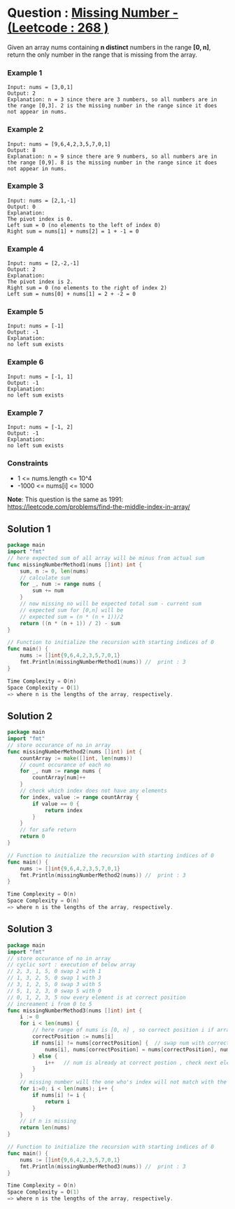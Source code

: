 # Question : [Missing Number - (Leetcode : 268 )](https://leetcode.com/problems/missing-number/description/)

Given an array nums containing **n distinct** numbers in the range **[0, n]**, return the only number in the range that is missing from the array.

### Example 1

```
Input: nums = [3,0,1]
Output: 2
Explanation: n = 3 since there are 3 numbers, so all numbers are in the range [0,3]. 2 is the missing number in the range since it does not appear in nums.

```

### Example 2

```
Input: nums = [9,6,4,2,3,5,7,0,1]
Output: 8
Explanation: n = 9 since there are 9 numbers, so all numbers are in the range [0,9]. 8 is the missing number in the range since it does not appear in nums.
```
### Example 3

```
Input: nums = [2,1,-1]
Output: 0
Explanation:
The pivot index is 0.
Left sum = 0 (no elements to the left of index 0)
Right sum = nums[1] + nums[2] = 1 + -1 = 0
```

### Example 4

```
Input: nums = [2,-2,-1]
Output: 2
Explanation:
The pivot index is 2.
Right sum = 0 (no elements to the right of index 2)
Left sum = nums[0] + nums[1] = 2 + -2 = 0
```
### Example 5

```
Input: nums = [-1]
Output: -1
Explanation:
no left sum exists
```
### Example 6

```
Input: nums = [-1, 1]
Output: -1
Explanation:
no left sum exists
```

### Example 7

```
Input: nums = [-1, 2]
Output: -1
Explanation:
no left sum exists
```

### Constraints

-    1 <= nums.length <= 10^4
-    -1000 <= nums[i] <= 1000

**Note**: This question is the same as 1991: https://leetcode.com/problems/find-the-middle-index-in-array/

## Solution 1

```GO
package main
import "fmt"
// here expected sum of all array will be minus from actual sum
func missingNumberMethod1(nums []int) int {
	sum, n := 0, len(nums)
	// calculate sum
	for _, num := range nums {
		sum += num
	}
	// now missing no will be expected total sum - current sum
	// expected sum for [0,n] will be 
	// expected sum = (n * (n + 1))/2
	return ((n * (n + 1)) / 2) - sum
}

// Function to initialize the recursion with starting indices of 0
func main() {
    nums := []int{9,6,4,2,3,5,7,0,1}
    fmt.Println(missingNumberMethod1(nums)) //  print : 3
}

Time Complexity = O(n)
Space Complexity = O(1)
=> where n is the lengths of the array, respectively.
```
## Solution 2

```GO
package main
import "fmt"
// store occurance of no in array
func missingNumberMethod2(nums []int) int {
	countArray := make([]int, len(nums))
	// count occurance of each no
	for _, num := range nums {
		countArray[num]++
	}
	// check which index does not have any elements
	for index, value := range countArray {
		if value == 0 {
			return index
		}
	}
	// for safe return
    return 0
}

// Function to initialize the recursion with starting indices of 0
func main() {
    nums := []int{9,6,4,2,3,5,7,0,1}
    fmt.Println(missingNumberMethod2(nums)) //  print : 3
}

Time Complexity = O(n)
Space Complexity = O(n)
=> where n is the lengths of the array, respectively.
```

## Solution 3

```GO
package main
import "fmt"
// store occurance of no in array
// cyclic sort : execution of below array
// 2, 3, 1, 5, 0 swap 2 with 1
// 1, 3, 2, 5, 0 swap 1 with 3
// 3, 1, 2, 5, 0 swap 3 with 5
// 5, 1, 2, 3, 0 swap 5 with 0
// 0, 1, 2, 3, 5 now every element is at correct position
// increament i from 0 to 5 
func missingNumberMethod3(nums []int) int {
	i := 0
	for i < len(nums) {
		// here range of nums is [0, n] , so correct position i if array was sorted will be equal to the nums[i]
		correctPosition := nums[i]
		if nums[i] != nums[correctPosition] {  // swap num with correct postion no if it is not matching
			nums[i], nums[correctPosition] = nums[correctPosition], nums[i]
		} else {
			i++   // num is already at correct postion , check next element , so incrementing
		}
	}
	// missing number will the one who's index will not match with the number
	for i:=0; i < len(nums); i++ {
		if nums[i] != i {
			return i
		}
	}
	// if n is missing 
	return len(nums)
}

// Function to initialize the recursion with starting indices of 0
func main() {
    nums := []int{9,6,4,2,3,5,7,0,1}
    fmt.Println(missingNumberMethod3(nums)) //  print : 3
}

Time Complexity = O(n)
Space Complexity = O(1)
=> where n is the lengths of the array, respectively.
```